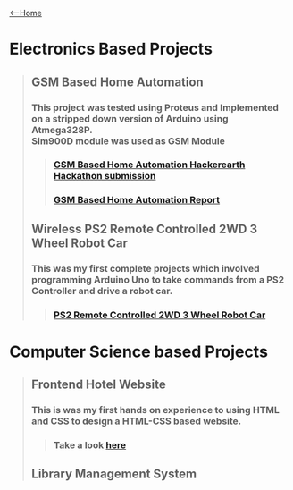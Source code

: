 [<--Home](https://www.adivardhan.tech)

# Electronics Based Projects
> ## GSM Based Home Automation
> ### This project was tested using Proteus and Implemented on a stripped down version of Arduino using Atmega328P. <br> Sim900D module was used as GSM Module <br>
>> ### [GSM Based Home Automation Hackerearth Hackathon submission](/projects/gha/GHA_HackerEarth)
>> ### [GSM Based Home Automation Report](/projects/gha/GHA_report)
> ## Wireless PS2 Remote Controlled 2WD 3 Wheel Robot Car
> ### This was my first complete projects which involved programming Arduino Uno to take commands from a PS2 Controller and drive a robot car.
>> ### [PS2 Remote Controlled 2WD 3 Wheel Robot Car](/projects/uno_ps2_wireless_robotcar)

# Computer Science based Projects
> ## Frontend Hotel Website
> ### This is was my first hands on experience to using HTML and CSS to design a HTML-CSS based website. 
>> ### Take a look [here](/projects/abchotels/)
> ## Library Management System